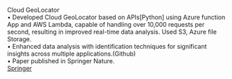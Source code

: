 Cloud GeoLocator
</br>
• Developed Cloud GeoLocator based on APIs[Python] using Azure function App and AWS Lambda, capable of handling over 10,000 requests per second, resulting in improved real-time data analysis. Used S3, Azure file Storage.
</br>
• Enhanced data analysis with identification techniques for significant insights across multiple applications.(Github)
</br>
• Paper published in Springer Nature.
</br>
[Springer](https://www.atlantis-press.com/proceedings/icciet-24/126002056)

